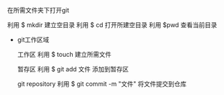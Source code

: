 在所需文件夹下打开git

利用 $ mkdir 建立空目录
利用 $ cd 打开所建空目录
利用 $pwd 查看当前目录

* git工作区域
  
  工作区
    利用 $ touch 建立所需文件 
	
  暂存区
     利用 $ git add 文件 添加到暂存区
	 
  git repository
     利用 $ git commit -m "文件" 将文件提交到仓库
  
